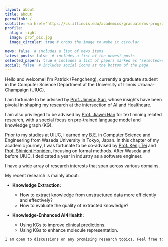 ```yaml
---
layout: about
title: about
permalink: /
subtitle: <a href='https://cs.illinois.edu/academics/graduate/ms-program'>MSCS</a> @ <a href='https://cs.illinois.edu/'>UIUC</a>.
profile:
  align: right
  image: prof_pic.jpg
  image_circular: true # crops the image to make it circular

news: false  # includes a list of news items
latest_posts: false  # includes a list of the newest posts
selected_papers: true # includes a list of papers marked as "selected={true}"
social: false  # includes social icons at the bottom of the page
---
```

Hello and welcome! I'm Patrick (Pengcheng), currently a graduate student in the Computer Science Department at the University of Illinois Urbana-Champaign (UIUC). 

I am fortunate to be advised by [Prof. Jimeng Sun](https://www.sunlab.org/), whose insights have been pivotal in shaping my research at the intersection of AI and Healthcare. 

I am also privileged to be advised by [Prof. Jiawei Han](http://hanj.cs.illinois.edu/) for text mining related research, with a special focus on pre-trained language model and knowledge graph (KG).

Prior to my studies at UIUC, I earned my B.E. in Computer Science and Engineering from Waseda University in Tokyo, Japan. In this chapter of my academic journey, I was fortunate to be co-advised by [Prof. Kenji Tei](https://www.tei-lab.jp/en/professors/) and [Prof. Shinichi Honiden](https://www.nii.ac.jp/en/faculty/architecture/honiden_shinichi/), focusing on formal methods. After Waseda and before UIUC, I dedicated a year in industry as a software engineer.

I have a wide array of research interests that span across various domains.

My recent research is mainly about:

- **Knowledge Extraction:** 
  - How to extract knowledge from unstructured data more efficiently and effectively?
  - How to evaluate the quality of extracted knowledge?
  
- **Knowledge-Enhanced AI4Health:** 
  - Using KGs to improve clinical predictions.
  - Using KGs to enhance molecule representation.

```R
I am open to discussions on any promising research topics. Feel free to reach out: pj20[at]illinois[dot]edu
```


